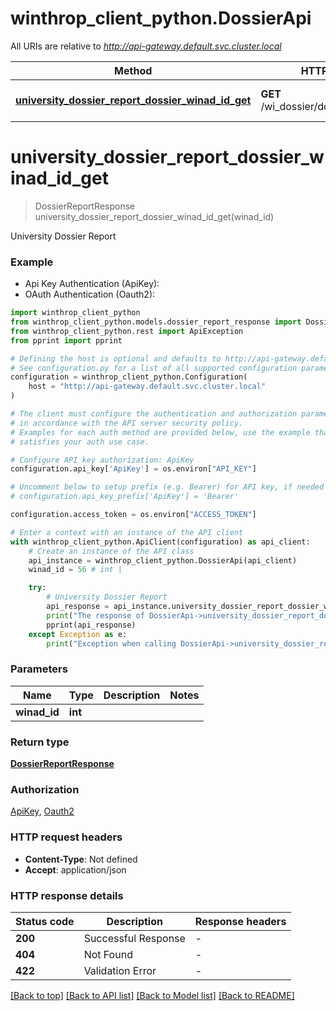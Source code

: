 # winthrop_client_python.DossierApi

All URIs are relative to *http://api-gateway.default.svc.cluster.local*

Method | HTTP request | Description
------------- | ------------- | -------------
[**university_dossier_report_dossier_winad_id_get**](DossierApi.md#university_dossier_report_dossier_winad_id_get) | **GET** /wi_dossier/dossier/{winad_id}/ | University Dossier Report


# **university_dossier_report_dossier_winad_id_get**
> DossierReportResponse university_dossier_report_dossier_winad_id_get(winad_id)

University Dossier Report

### Example

* Api Key Authentication (ApiKey):
* OAuth Authentication (Oauth2):

```python
import winthrop_client_python
from winthrop_client_python.models.dossier_report_response import DossierReportResponse
from winthrop_client_python.rest import ApiException
from pprint import pprint

# Defining the host is optional and defaults to http://api-gateway.default.svc.cluster.local
# See configuration.py for a list of all supported configuration parameters.
configuration = winthrop_client_python.Configuration(
    host = "http://api-gateway.default.svc.cluster.local"
)

# The client must configure the authentication and authorization parameters
# in accordance with the API server security policy.
# Examples for each auth method are provided below, use the example that
# satisfies your auth use case.

# Configure API key authorization: ApiKey
configuration.api_key['ApiKey'] = os.environ["API_KEY"]

# Uncomment below to setup prefix (e.g. Bearer) for API key, if needed
# configuration.api_key_prefix['ApiKey'] = 'Bearer'

configuration.access_token = os.environ["ACCESS_TOKEN"]

# Enter a context with an instance of the API client
with winthrop_client_python.ApiClient(configuration) as api_client:
    # Create an instance of the API class
    api_instance = winthrop_client_python.DossierApi(api_client)
    winad_id = 56 # int | 

    try:
        # University Dossier Report
        api_response = api_instance.university_dossier_report_dossier_winad_id_get(winad_id)
        print("The response of DossierApi->university_dossier_report_dossier_winad_id_get:\n")
        pprint(api_response)
    except Exception as e:
        print("Exception when calling DossierApi->university_dossier_report_dossier_winad_id_get: %s\n" % e)
```



### Parameters


Name | Type | Description  | Notes
------------- | ------------- | ------------- | -------------
 **winad_id** | **int**|  | 

### Return type

[**DossierReportResponse**](DossierReportResponse.md)

### Authorization

[ApiKey](../README.md#ApiKey), [Oauth2](../README.md#Oauth2)

### HTTP request headers

 - **Content-Type**: Not defined
 - **Accept**: application/json

### HTTP response details

| Status code | Description | Response headers |
|-------------|-------------|------------------|
**200** | Successful Response |  -  |
**404** | Not Found |  -  |
**422** | Validation Error |  -  |

[[Back to top]](#) [[Back to API list]](../README.md#documentation-for-api-endpoints) [[Back to Model list]](../README.md#documentation-for-models) [[Back to README]](../README.md)

